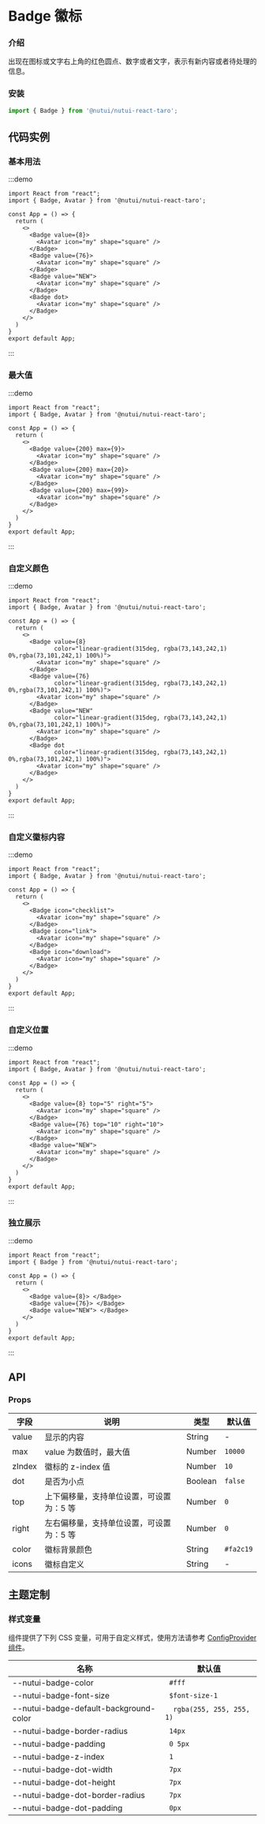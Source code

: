 # Badge 徽标

### 介绍

出现在图标或文字右上角的红色圆点、数字或者文字，表示有新内容或者待处理的信息。

### 安装

``` javascript
import { Badge } from '@nutui/nutui-react-taro';
```

## 代码实例

### 基本用法

:::demo

```tsx
import React from "react";
import { Badge, Avatar } from '@nutui/nutui-react-taro';

const App = () => {
  return (
    <>
      <Badge value={8}>
        <Avatar icon="my" shape="square" />
      </Badge>
      <Badge value={76}>
        <Avatar icon="my" shape="square" />
      </Badge>
      <Badge value="NEW">
        <Avatar icon="my" shape="square" />
      </Badge>
      <Badge dot>
        <Avatar icon="my" shape="square" />
      </Badge>
    </>
  )
}
export default App;
```

:::

### 最大值

:::demo

```tsx
import React from "react";
import { Badge, Avatar } from '@nutui/nutui-react-taro';

const App = () => {
  return (
    <>
      <Badge value={200} max={9}>
        <Avatar icon="my" shape="square" />
      </Badge>
      <Badge value={200} max={20}>
        <Avatar icon="my" shape="square" />
      </Badge>
      <Badge value={200} max={99}>
        <Avatar icon="my" shape="square" />
      </Badge>
    </>
  )
}
export default App;
```

:::

### 自定义颜色

:::demo

```tsx
import React from "react";
import { Badge, Avatar } from '@nutui/nutui-react-taro';

const App = () => {
  return (
    <>
      <Badge value={8}
             color="linear-gradient(315deg, rgba(73,143,242,1) 0%,rgba(73,101,242,1) 100%)">
        <Avatar icon="my" shape="square" />
      </Badge>
      <Badge value={76}
             color="linear-gradient(315deg, rgba(73,143,242,1) 0%,rgba(73,101,242,1) 100%)">
        <Avatar icon="my" shape="square" />
      </Badge>
      <Badge value="NEW"
             color="linear-gradient(315deg, rgba(73,143,242,1) 0%,rgba(73,101,242,1) 100%)">
        <Avatar icon="my" shape="square" />
      </Badge>
      <Badge dot
             color="linear-gradient(315deg, rgba(73,143,242,1) 0%,rgba(73,101,242,1) 100%)">
        <Avatar icon="my" shape="square" />
      </Badge>
    </>
  )
}
export default App;
```

:::

### 自定义徽标内容

:::demo

```tsx
import React from "react";
import { Badge, Avatar } from '@nutui/nutui-react-taro';

const App = () => {
  return (
    <>
      <Badge icon="checklist">
        <Avatar icon="my" shape="square" />
      </Badge>
      <Badge icon="link">
        <Avatar icon="my" shape="square" />
      </Badge>
      <Badge icon="download">
        <Avatar icon="my" shape="square" />
      </Badge>
    </>
  )
}
export default App;
```

:::

### 自定义位置

:::demo

```tsx
import React from "react";
import { Badge, Avatar } from '@nutui/nutui-react-taro';

const App = () => {
  return (
    <>
      <Badge value={8} top="5" right="5">
        <Avatar icon="my" shape="square" />
      </Badge>
      <Badge value={76} top="10" right="10">
        <Avatar icon="my" shape="square" />
      </Badge>
      <Badge value="NEW">
        <Avatar icon="my" shape="square" />
      </Badge>
    </>
  )
}
export default App;
```

:::

### 独立展示

:::demo

```tsx
import React from "react";
import { Badge } from '@nutui/nutui-react-taro';

const App = () => {
  return (
    <>
      <Badge value={8}> </Badge>
      <Badge value={76}> </Badge>
      <Badge value="NEW"> </Badge>
    </>
  )
}
export default App;
```

:::

## API

### Props

| 字段    | 说明                                       | 类型    | 默认值    |
|---------|--------------------------------------------|---------|-----------|
| value   | 显示的内容  | String  | -         |
| max     | value 为数值时，最大值 | Number  | `10000`   |
| zIndex | 徽标的 z-index 值 | Number  | `10`      |
| dot     | 是否为小点 | Boolean | `false`   |
| top     | 上下偏移量，支持单位设置，可设置为：5 等 | Number  | `0`       |
| right   | 左右偏移量，支持单位设置，可设置为：5 等 | Number  | `0`       |
| color   | 徽标背景颜色 | String  | `#fa2c19` |
| icons   | 徽标自定义 | String  | - |


## 主题定制

### 样式变量

组件提供了下列 CSS 变量，可用于自定义样式，使用方法请参考 [ConfigProvider 组件](#/zh-CN/component/configprovider)。

| 名称 | 默认值 |
| --- | --- |
| --nutui-badge-color | ` #fff` |
| --nutui-badge-font-size | ` $font-size-1` |
| --nutui-badge-default-background-color | `  rgba(255, 255, 255, 1)` |
| --nutui-badge-border-radius | ` 14px` |
| --nutui-badge-padding | ` 0 5px` |
| --nutui-badge-z-index | ` 1` |
| --nutui-badge-dot-width | ` 7px` |
| --nutui-badge-dot-height | ` 7px` |
| --nutui-badge-dot-border-radius | ` 7px` |
| --nutui-badge-dot-padding | ` 0px` |

